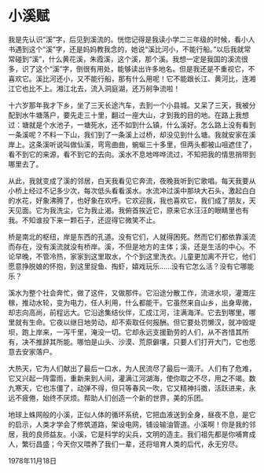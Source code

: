 # 小溪赋

我是先认识“溪”字，后见到溪流的。恍惚记得是我读小学二三年级的时候，看小人书遇到这个“溪”字，还是妈妈教我念的，她说“溪比河小，不能行船。”以后我就常常碰到“溪”，什么黄花溪，朱霞溪，这个溪，那个溪。我想一定是我国的溪流很多，识了这个“溪”字，倒很有用处，能够读出许多地名。但是我还是不重视它，不喜欢它。溪比河还小，又不能行船，那有什么用呢！它不能跟长江、黄河比，连湘江它也比不上。湘江北去，流入洞庭湖，还万舸争流啦！

十六岁那年我才下乡，坐了三天长途汽车，去到一个小县城。又呆了三天，我被分配到水牛塘落户，要先走三十里，翻过一座大山，才到我的目的地。在路上我想过：塘就是个水池子，一塘死水，还不如到什么镇，什么溪好。怎么路上没有看到一条溪呢？不料一下山，我们到了一条溪上过桥，却没见到什么塘。我就安家在溪岸上。这条溪听说叫做仙溪，弯弯曲曲，蜿蜒三十多里，但两头都被山咀遮住了，看不到它的来源，看不到它的去向。溪水不息地哗哗流过，不知把我的情思捎带到哪里去了。

从此，我就变成了溪的邻居，白天我看见它奔流，夜晚我听到它歌唱。每天我要从小桥上经过不记多少次，每次低头看看溪水。水流冲过溪中那块大石头，激起白白的水花，好象沸腾了，也好象在欢呼。它欢迎我，我也喜欢它，我们成了朋友，天天见面。它为我洗尘，它为我止渴。我俯首挨近它，原来它水汪汪的眼睛里也有我。不知谁投下来一颗石子，还逗得它微笑不止。

桥是南北的枢纽，岸是东西的孔道。没有它们，人就得困死。然而它们都依靠溪流而存在，没有溪流就没有桥岸。溪，不但是地方的主体；溪，还是生活的中心。不论早晚，不管冷热，家家到这里取水，个个到这里洗衣。儿童更加离不开它，他们愿意挣脱娘的怀抱，到这里捉鱼、掏虾，嬉戏玩乐......没有它怎么活？没有它哪能乐？

溪水为整个社会奔忙，做了这件，又做那件。它沿途分散工作，流进水坝，灌溉庄稼，推动水轮，变为电力，任人利用，什么都能干。它虽然来自山乡，出身卑微，却志向高尚，前程远大。它沿途集结伙伴，汇成江河，注满海洋。它去到哪里，哪里就有生命。它夜以继日地劳动，却不索取任何报酬。但它要处罚懒汉，就冲毁堤坝，跑上岸来，一泻千里，淹没一切。它却永远支援勤劳的人们，从不吝惜其所有，决不推辞其所能。哪怕是山头、沙漠、荒原僻壤，只要人们打开大门，它也愿意去安家落户。

大热天，它为人们献出了最后一口水，为人民流尽了最后一滴汗。人们有了危难，它又兴起一阵雷雨，重新来到人间，灌满江河湖海，使你取之不尽，用之不竭。数九寒天，它也冻僵了，动弹不得，但只等春风一吹，它又精神抖擞，活跃进来，永远不疲倦，始终不厌烦。帮助人们创造一个新的世界，美的乐团。

地球上蛛网般的小溪，正似人体的循环系统，它把血液送到全身，昼夜不息，是它的启示，人类才学会了修筑道路，架设电网，铺设输油管道。小溪啊！你是我的邻居，我的良师益友。小溪，它是科学的尖兵，文明的造主。我们祖先都是你哺育成人，繁衍昌盛；今天你又喂养了我们一辈，还将培育人类的后代，永无穷尽。

1978年11月18日

